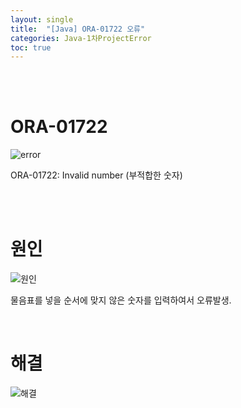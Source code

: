 ```yaml
---
layout: single
title:  "[Java] ORA-01722 오류"
categories: Java-1차ProjectError
toc: true
---
```


<br/><br/>

# ORA-01722 #

![error](https:/images/2023-04-23-1차프로젝트오류/inselet(사진)/ORA-01722부적합한숫자.PNG)

ORA-01722: Invalid number (부적합한 숫자)

<br/><br/>


# 원인 # 

![원인](https:/images/2023-04-23-1차프로젝트오류/inselet(사진)/ORA-01722부적합한숫자원인.png)

물음표를 넣을 순서에 맞지 않은 숫자를 입력하여서 오류발생.


<br/>

# 해결 #

![해결](https:/images/2023-04-23-1차프로젝트오류/inselet(사진)/ORA-01722부적합한숫자해결.png)
<br/><br/>